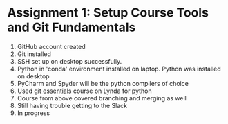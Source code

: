 Assignment 1: Setup Course Tools and Git Fundamentals
======

1. GitHub account created
2. Git installed
3. SSH set up on desktop successfully.
4. Python in 'conda' environment installed on laptop. Python was installed on desktop
5. PyCharm and Spyder will be the python compilers of choice
6. Used [git essentials] course on Lynda for python
7. Course from above covered branching and merging as well
8. Still having trouble getting to the Slack
9. In progress

[git essentials]: https://www.lynda.com/Git-tutorials/Introduction/100222/111245-4.html?autoplay=true